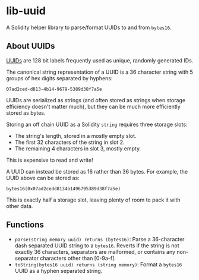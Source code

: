 # lib-uuid

A Solidity helper library to parse/format UUIDs to and from `bytes16`.

## About UUIDs
[UUIDs](https://en.wikipedia.org/wiki/Universally_unique_identifier) are 128 bit labels frequently used as unique, randomly generated IDs.

The canonical string representation of a UUID is a 36 character string with 5 groups of hex digits separated by hyphens:

```
07ad2ced-d813-4b14-9679-5389d38f7a5e
```

UUIDs are serialized as strings (and often stored as strings when storage efficiency doesn't matter much), but they can be much more efficiently stored as bytes.

Storing an off chain UUID as a Solidity `string` requires three storage slots:
- The string's length, stored in a mostly empty slot.
- The first 32 characters of the string in slot 2.
- The remaining 4 characters in slot 3, mostly empty.

This is expensive to read and write!

A UUID can instead be stored as 16 rather than 36 bytes. For example, the UUID above can be stored as:

```
bytes16(0x07ad2cedd8134b1496795389d38f7a5e)
```

This is exactly half a storage slot, leaving plenty of room to pack it with other data.

## Functions
- `parse(string memory uuid) returns (bytes16)`: Parse a 36-character dash separated UUID string to a `bytes16`. Reverts if the string is not exactly 36 characters, separators are malformed, or contains any non-separator characters other than [0-9a-f].
- `toString(bytes16 uuid) returns (string memory)`: Format a `bytes16` UUID as a hyphen separated string.
